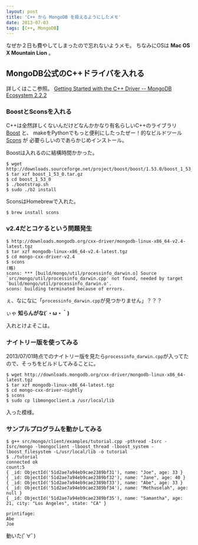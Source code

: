 ```yaml
---
layout: post
title: 'C++ から MongoDB を扱えるようにしたメモ'
date: 2013-07-03
tags: [C++, MongoDB]
---
```


なぜか２日も費やしてしまったので忘れないようメモ。
ちなみにOSは **Mac OS X Mountain Lion** 。

## MongoDB公式のC++ドライバを入れる
詳しくはここ参照。
[Getting Started with the C++ Driver -- MongoDB Ecosystem 2.2.2](http://docs.mongodb.org/ecosystem/tutorial/getting-started-with-cpp-driver/)

### BoostとSconsを入れる
C++は全然詳しくないんだけどなんかかなり有名らしいC++のライブラリ [Boost](http://www.boost.org/) と、
makeをPythonでもっと便利にしたったぜー！的なビルドツール [Scons](http://www.scons.org/) が
必要らしいのであらかじめインストール。

Boostは入れるのに結構時間かかった。

```
$ wget http://downloads.sourceforge.net/project/boost/boost/1.53.0/boost_1_53_0.tar.gz
$ tar xzf boost_1_53_0.tar.gz
$ cd boost_1_53_0
$ ./bootstrap.sh
$ sudo ./b2 install
```

SconsはHomebrewで入れた。

```
$ brew install scons
```

### v2.4だとコケるという問題発生

```
$ http://downloads.mongodb.org/cxx-driver/mongodb-linux-x86_64-v2.4-latest.tgz
$ tar xzf mongodb-linux-x86_64-v2.4-latest.tgz
$ cd mongo-cxx-driver-v2.4
$ scons
(略)
scons: *** [build/mongo/util/processinfo_darwin.o] Source `src/mongo/util/processinfo_darwin.cpp' not found, needed by target `build/mongo/util/processinfo_darwin.o'.
scons: building terminated because of errors.
```

ぇ、なになに「`processinfo_darwin.cpp`が見つかりません」？？？

ぃゃ **知らんがな(´・ω・｀)**

入れとけよそこは。

### ナイトリー版を使ってみる
2013/07/01時点でのナイトリー版を見たら`processinfo_darwin.cpp`が入ってたので、そっちをビルドしてみることに。

```
$ wget http://downloads.mongodb.org/cxx-driver/mongodb-linux-x86_64-latest.tgz
$ tar xzf mongodb-linux-x86_64-latest.tgz
$ cd mongo-cxx-driver-nightly
$ scons
$ sudo cp libmongoclient.a /usr/local/lib
```

入った模様。

### サンプルプログラムを動かしてみる

```
$ g++ src/mongo/client/examples/tutorial.cpp -pthread -Isrc -Isrc/mongo -lmongoclient -lboost_thread -lboost_system -lboost_filesystem -L/usr/local/lib -o tutorial
$ ./tutorial
connected ok
count:5
{ _id: ObjectId('51d2ae7a94eb9cae2389bf31'), name: "Joe", age: 33 }
{ _id: ObjectId('51d2ae7a94eb9cae2389bf32'), name: "Jane", age: 40 }
{ _id: ObjectId('51d2ae7a94eb9cae2389bf33'), name: "Abe", age: 33 }
{ _id: ObjectId('51d2ae7a94eb9cae2389bf34'), name: "Methuselah", age: null }
{ _id: ObjectId('51d2ae7a94eb9cae2389bf35'), name: "Samantha", age: 21, city: "Los Angeles", state: "CA" }

printifage:
Abe
Joe
```

動いた(ﾟ∀ﾟ)
